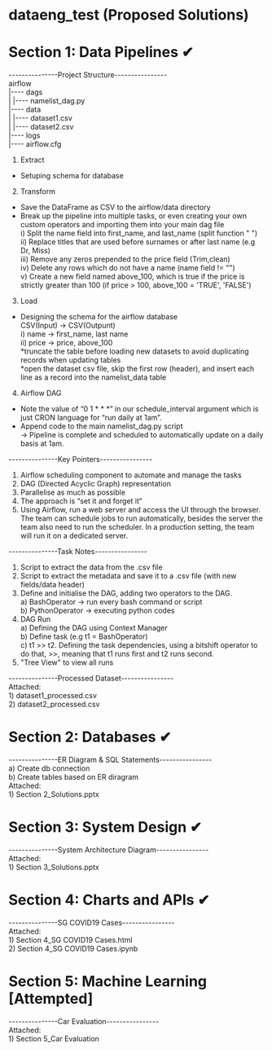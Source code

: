 # dataeng_test (Proposed Solutions)
# Section 1: Data Pipelines ✔
---------------Project Structure----------------
<br />airflow
<br />|---- dags
<br />|      |---- namelist_dag.py
<br />|---- data
<br />|      |---- dataset1.csv
<br />|      |---- dataset2.csv
<br />|---- logs
<br />|---- airflow.cfg


1. Extract
- Setuping schema for database

2. Transform
- Save the DataFrame as CSV to the airflow/data directory
- Break up the pipeline into multiple tasks, or even creating your own custom operators and importing them into your main dag file
<br />i) Split the name field into first_name, and last_name (split function " ")
<br />ii) Replace titles that are used before surnames or after last name (e.g Dr, Miss)
<br />iii) Remove any zeros prepended to the price field (Trim,clean)
<br />iv) Delete any rows which do not have a name (name field != "")
<br />v) Create a new field named above_100, which is true if the price is strictly greater than 100 (if price > 100, above_100 = 'TRUE', 'FALSE')

3. Load
- Designing the schema for the airflow database
<br />CSV(Input) -> CSV(Outpunt)
<br />i) name -> first_name, last name
<br />ii) price -> price, above_100
<br />*truncate the table before loading new datasets to avoid duplicating records when updating tables
<br />*open the dataset csv file, skip the first row (header), and insert each line as a record into the namelist_data table

4. Airflow DAG
- Note the value of “0 1 * * *” in our schedule_interval argument which is just CRON language for “run daily at 1am”.
- Append code to the main namelist_dag.py script
<br />-> Pipeline is complete and scheduled to automatically update on a daily basis at 1am.

---------------Key Pointers----------------
1) Airflow scheduling component to automate and manage the tasks
2) DAG (Directed Acyclic Graph) representation
3) Parallelise as much as possible
4) The approach is “set it and forget it“ 
5) Using Airflow, run a web server and access the UI through the browser. The team can schedule jobs to run automatically, besides the server the team also need to run the scheduler. In a production setting, the team will run it on a dedicated server.

---------------Task Notes----------------
1) Script to extract the data from the .csv file
2) Script to extract the metadata and save it to a .csv file (with new fields/data header)
3) Define and initialise the DAG, adding two operators to the DAG.
  <br />a) BashOperator -> run every bash command or script
  <br />b) PythonOperator -> executing python codes
4) DAG Run
  <br />a) Defining the DAG using Context Manager
  <br />b) Define task (e.g t1 = BashOperator)
  <br />c) t1 >> t2. Defining the task dependencies, using a bitshift operator to do that, >>, meaning that t1 runs first and t2 runs second.
5) "Tree View" to view all runs

---------------Processed Dataset----------------
<br />Attached: 
  <br />1) dataset1_processed.csv
  <br />2) dataset2_processed.csv


# Section 2: Databases ✔
---------------ER Diagram & SQL Statements----------------
  <br />a) Create db connection
  <br />b) Create tables based on ER diragram
  <br />Attached: 
  <br />1) Section 2_Solutions.pptx
  
# Section 3: System Design ✔
---------------System Architecture Diagram----------------
  <br />Attached: 
  <br />1) Section 3_Solutions.pptx
  
# Section 4: Charts and APIs ✔
---------------SG COVID19 Cases----------------
  <br />Attached: 
  <br />1) Section 4_SG COVID19 Cases.html
  <br />2) Section 4_SG COVID19 Cases.ipynb
  
  # Section 5: Machine Learning [Attempted]
---------------Car Evaluation----------------
  <br />Attached: 
  <br />1) Section 5_Car Evaluation
